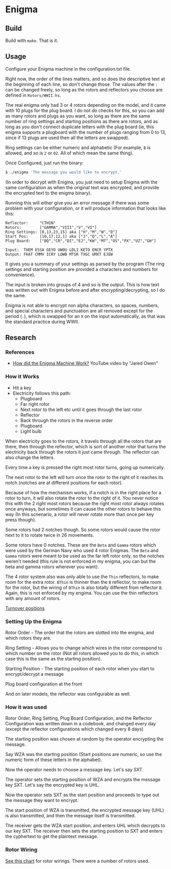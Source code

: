 # Enigma

## Build

Build with `make`. That is it.

## Usage

Configure your Enigma machine in the configuration.txt file.

Right now, the order of the lines matters, and so does the descriptive text at
the beginning of each line, so don't change those. The values after the `:` can
be changed freely, so long as the rotors and reflectors you choose are defined
in `Rotors/WWII.hs`.

The real enigma only had 3 or 4 rotors depending on the model, and it came with
10 plugs for the plug board. I do not do checks for this, so you can add as many
rotors and plugs as you want, so long as there are the same number of ring
settings and starting positions as there are rotors, and as long as you don't
connect duplicate letters with the plug board (ie, this enigma supports a
plugboard with the number of plugs ranging from 0 to 13, since if 13 plugs are
used then all the letters are swapped).

Ring settings can be either numeric and alphabetic (For example, `B` is allowed,
and so is `2` or `02`. All of which mean the same thing).

Once Configured, just run the binary:

```bash
$ ./enigma 'The message you would like to encrypt.'
```

(In order to decrypt with Enigma, you just need to setup Enigma with the same
configuration as when the original text was encrypted, and provide the encrypted
text to the enigma binary).

Running this will either give you an error message if there was some problem
with your configuration, or it will produce information that looks like this:

```
Reflector:     "CTHIN"
Rotors:        ["GAMMA","VIII","V","VI"]
Ring Settings: [8,13,23,15] aka ["H","M","W","O"]
Start Pos:     [10,17,12,1] aka ["J","Q","L","A"]
Plug Board:    ["BQ","CR","DI","EJ","KW","MT","OS","PX","UZ","GH"]

Input:  THEM ESSA GEYO UWOU LDLI KETO ENCR YPTX
Output: FKAT CMMV ICRY LQWB MTSR TXGC UMXT EJEW
```

It gives you a summary of your settings as parsed by the program (The ring
settings and starting position are provided a characters and numbers for
convenience).

The input is broken into groups of 4 and so is the output. This is how text was
written out with Enigma before and after encrypting/decrypting, so I do the
same.

Enigma is not able to encrypt non alpha characters, so spaces, numbers, and
special characters and punctuation are all removed except for the period (`.`),
which is swapped for an `X` on the input automatically, as that was the standard
practice during WWII.

## Research

### References

- [How did the Enigma Machine Work?](https://www.youtube.com/watch?v=ybkkiGtJmkM)
YouTube video by "Jared Owen"

### How it Works

- Hit a key
- Electricity follows this path:
    - Plugboard
    - Far right rotor
    - Next rotor to the left etc until it goes through the last rotor
    - Reflector
    - Back through the rotors in the reverse order
    - Plugboard
    - Light bulb

When electricity goes to the rotors, it travels through all the rotors that are
there, then through the reflector, which is sort of another rotor that turns the
electricity back through the rotors it just came through. The reflector can also
change the letters.

Every time a key is pressed the right most rotor turns, going up numerically.

The next rotor to the left will turn once the rotor to the right of it reaches
its notch (notches are at different positions for each rotor).

Because of how the mechanism works, if a notch is in the right place for a rotor
to turn, it will also rotate the rotor to the right of it. You never notice this
with the 2 right most rotors because the right most rotor always rotates once
anyways, but sometimes it can cause the other rotors to behave this way (In this
scnenario, a rotor will never rotate more than once per key press though).

Some rotors had 2 notches though. So some rotors would cause the rotor next to
it to rotate twice in 26 movements.

Some rotors have 0 notches. These are the `Beta` and `Gamma` rotors which were
used by the German Navy who used 4 rotor Enigmas. The `Beta` and `Gamma` rotors
were meant to be used as the far left rotor only, so the notches weren't needed
(this rule is not enforced in my enigma, you can but the beta and gamma rotors
wherever you want).

The 4 rotor system also was only able to use the `Thin` reflectors, to make room
for the extra rotor. `BThin` is thinner than the `B` reflector, to make room for
the rotor, but the wiring of `BThin` is also totally different from reflector
`B`. Again, this is not enforced by my engima. You can use the thin reflectors
with any amount of rotors.

[Turnover positions](https://en.wikipedia.org/wiki/Enigma_rotor_details#Turnover_notch_positions)

### Setting Up the Enigma

Rotor Order - The order that the rotors are slotted into the enigma, and which
rotors they are.

Ring Setting - Allows you to change which wires in the rotor correspond to which
number on the rotor (Not all rotors allowed you to do this, in which case this
is the same as the starting position).

Starting Position - The starting position of each rotor when you start to
encrypt/decrypt a message

Plug board configuration at the front

And on later models, the reflector was configurable as well.

### How it was used

Rotor Order, Ring Setting, Plug Board Configuration, and the Reflector
Configuration was written down in a codebook, and changed every day (except the
reflector configurations which changed every 8 days)

The starting position was chosen at random by the operator encrypting the
message.

Say WZA was the starting position (Start positions are numeric, so use the
numeric form of these letters in the alphabet).

Now the operator needs to choose a message key. Let's say SXT.

The operator sets the starting position of WZA and encrypts the message key
SXT. Let's say the encrypted key is UHL.

Now the operator sets SXT as the start position and proceeds to type out the
message they want to encrypt.

The start position of WZA is transmitted, the encrypted message key (UHL) is
also transmitted, and then the message itself is transmitted.

The receiver gets the WZA start position, and enters UHL which decrypts to our
key SXT. The receiver then sets the starting position to SXT and enters the
cyphertext to get the plaintext message.

### Rotor Wiring

[See this chart](https://en.wikipedia.org/wiki/Enigma_rotor_details#Rotor_wiring_tables)
for rotor wirings. There were a number of rotors used.
